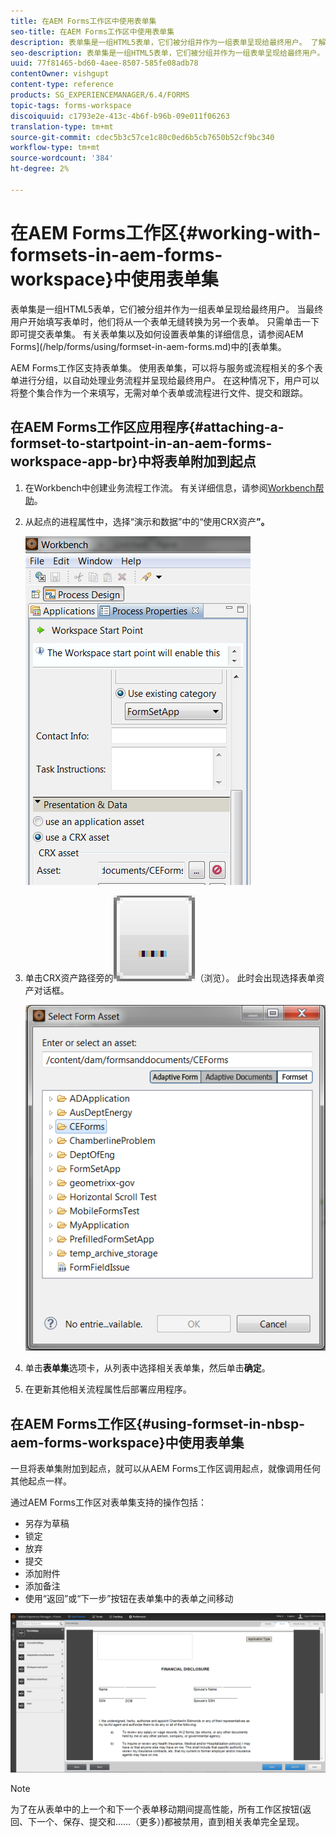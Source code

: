 ```yaml
---
title: 在AEM Forms工作区中使用表单集
seo-title: 在AEM Forms工作区中使用表单集
description: 表单集是一组HTML5表单，它们被分组并作为一组表单呈现给最终用户。 了解如何在AEM Forms工作区中使用表单集。
seo-description: 表单集是一组HTML5表单，它们被分组并作为一组表单呈现给最终用户。 了解如何在AEM Forms工作区中使用表单集。
uuid: 77f81465-bd60-4aee-8507-585fe08adb78
contentOwner: vishgupt
content-type: reference
products: SG_EXPERIENCEMANAGER/6.4/FORMS
topic-tags: forms-workspace
discoiquuid: c1793e2e-413c-4b6f-b96b-09e011f06263
translation-type: tm+mt
source-git-commit: cdec5b3c57ce1c80c0ed6b5cb7650b52cf9bc340
workflow-type: tm+mt
source-wordcount: '384'
ht-degree: 2%

---
```



# 在AEM Forms工作区{#working-with-formsets-in-aem-forms-workspace}中使用表单集

表单集是一组HTML5表单，它们被分组并作为一组表单呈现给最终用户。 当最终用户开始填写表单时，他们将从一个表单无缝转换为另一个表单。 只需单击一下即可提交表单集。 有关表单集以及如何设置表单集的详细信息，请参阅AEM Forms](/help/forms/using/formset-in-aem-forms.md)中的[表单集。

AEM Forms工作区支持表单集。 使用表单集，可以将与服务或流程相关的多个表单进行分组，以自动处理业务流程并呈现给最终用户。 在这种情况下，用户可以将整个集合作为一个来填写，无需对单个表单或流程进行文件、提交和跟踪。

## 在AEM Forms工作区应用程序{#attaching-a-formset-to-startpoint-in-an-aem-forms-workspace-app-br}中将表单附加到起点

1. 在Workbench中创建业务流程工作流。 有关详细信息，请参阅[Workbench帮助](https://www.adobe.com/go/learn_aemforms_workbench_63)。
1. 从起点的进程属性中，选择“演示和数据”中的“使用CRX资产&#x200B;**”。**

   ![1-1](assets/1-1.png)

1. 单击CRX资产路径旁的![浏览](assets/browse.png)（浏览）。 此时会出现选择表单资产对话框。

   ![2](assets/2.png)

1. 单击&#x200B;**表单集**&#x200B;选项卡，从列表中选择相关表单集，然后单击&#x200B;**确定**。

1. 在更新其他相关流程属性后部署应用程序。

## 在AEM Forms工作区{#using-formset-in-nbsp-aem-forms-workspace}中使用表单集

一旦将表单集附加到起点，就可以从AEM Forms工作区调用起点，就像调用任何其他起点一样。

通过AEM Forms工作区对表单集支持的操作包括：

* 另存为草稿
* 锁定
* 放弃
* 提交
* 添加附件
* 添加备注
* 使用“返回”或“下一步”按钮在表单集中的表单之间移动

![3-1](assets/3-1.png)

>[!NOTE]
>
>为了在从表单中的上一个和下一个表单移动期间提高性能，所有工作区按钮(返回、下一个、保存、提交和……（更多）)都被禁用，直到相关表单完全呈现。

